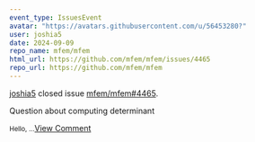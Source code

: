 ```yaml
---
event_type: IssuesEvent
avatar: "https://avatars.githubusercontent.com/u/56453280?"
user: joshia5
date: 2024-09-09
repo_name: mfem/mfem
html_url: https://github.com/mfem/mfem/issues/4465
repo_url: https://github.com/mfem/mfem
---
```


<a href='https://github.com/joshia5' target='_blank'>joshia5</a> closed issue <a href='https://github.com/mfem/mfem/issues/4465' target='_blank'>mfem/mfem#4465</a>.

<p>Question about computing determinant</p><small>Hello,...</small><a href='https://github.com/mfem/mfem/issues/4465' target='_blank'>View Comment</a>